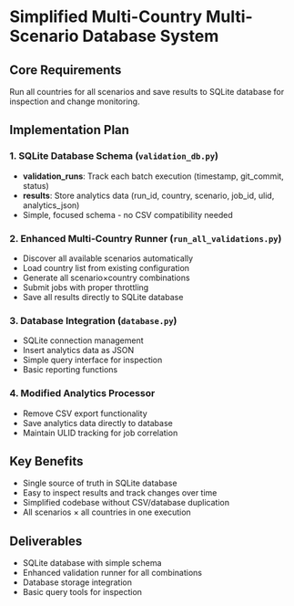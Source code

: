 # Simplified Multi-Country Multi-Scenario Database System

## Core Requirements
Run all countries for all scenarios and save results to SQLite database for inspection and change monitoring.

## Implementation Plan

### 1. SQLite Database Schema (`validation_db.py`)
- **validation_runs**: Track each batch execution (timestamp, git_commit, status)
- **results**: Store analytics data (run_id, country, scenario, job_id, ulid, analytics_json)
- Simple, focused schema - no CSV compatibility needed

### 2. Enhanced Multi-Country Runner (`run_all_validations.py`)
- Discover all available scenarios automatically
- Load country list from existing configuration
- Generate all scenario×country combinations
- Submit jobs with proper throttling
- Save all results directly to SQLite database

### 3. Database Integration (`database.py`)
- SQLite connection management
- Insert analytics data as JSON
- Simple query interface for inspection
- Basic reporting functions

### 4. Modified Analytics Processor
- Remove CSV export functionality
- Save analytics data directly to database
- Maintain ULID tracking for job correlation

## Key Benefits
- Single source of truth in SQLite database
- Easy to inspect results and track changes over time
- Simplified codebase without CSV/database duplication
- All scenarios × all countries in one execution

## Deliverables
- SQLite database with simple schema
- Enhanced validation runner for all combinations
- Database storage integration
- Basic query tools for inspection
